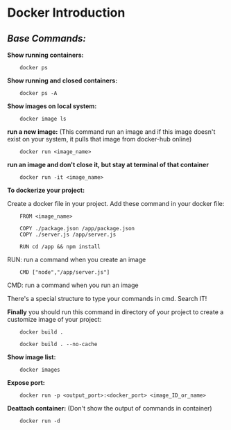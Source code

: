 # Docker Introduction

***Base Commands:***
----------------

**Show running containers:**

        docker ps

**Show running and closed containers:**

        docker ps -A

**Show images on local system:**

        docker image ls

**run a new image:** (This command run an image and if this image doesn't exist on your system, it pulls that image from docker-hub online)

        docker run <image_name>

**run an image and don't close it, but stay at terminal of that container**

        docker run -it <image_name>

**To dockerize your project:**

Create a docker file in your project. Add these command in your docker file:

        FROM <image_name>

        COPY ./package.json /app/package.json
        COPY ./server.js /app/server.js

        RUN cd /app && npm install

RUN: run a command when you create an image
        
        CMD ["node","/app/server.js"]

CMD: run a command when you run an image

There's a special structure to type your commands in cmd. Search IT!

**Finally** you should run this command in directory of your project to create a customize image of your project:

        docker build .

        docker build . --no-cache

**Show image list:**

        docker images

**Expose port:**

        docker run -p <output_port>:<docker_port> <image_ID_or_name>

**Deattach container:** (Don't show the output of commands in container)

        docker run -d
